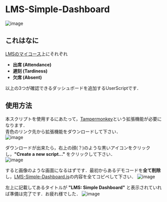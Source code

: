 # LMS-Simple-Dashboard
![image](https://github.com/SoraMineg/lms/assets/103377853/49966d6c-cc92-408a-8a95-a809d42da904)
## これはなに
[LMSのマイコース](https://lms-tokyo.iput.ac.jp/my/courses.php)上にそれぞれ
 - **出席 (Attendance)**
 - **遅刻 (Tardiness)**
 - **欠席 (Absent)** <br>
 
以上の3つが確認できるダッシュボードを追加するUserScriptです．

## 使用方法
本スクリプトを使用するにあたって，[Tampermonkey](https://chromewebstore.google.com/detail/dhdgffkkebhmkfjojejmpbldmpobfkfo)という拡張機能が必要になります．<br>
青色のリンク先から拡張機能をダウンロードして下さい．<br>
![image](https://github.com/SoraMineg/lms/assets/103377853/b0390e3c-73fe-429e-8398-e24bd8cd6f45)

ダウンロードが出来たら，右上の顔(？)のような黒いアイコンをクリックし，**"Create a new script..."** をクリックして下さい．<br>
![image](https://github.com/SoraMineg/lms/assets/103377853/60665e57-b370-473b-996b-62d89ab1d906)

すると画像のような画面になるはずです．最初からあるデモコードを**全て削除**し，[LMS-Simple-Dashboard.js](https://github.com/SoraMineg/lms/blob/main/LMS-Simple-Dashboard.js)の内容を全てコピペして下さい．
![image](https://github.com/SoraMineg/lms/assets/103377853/fdd7d9bc-8897-4aef-893e-6fc67829751f)

左上に記載してあるタイトルが **"LMS: Simple Dashboard"** と表示されていれば準備は完了です．お疲れ様でした．
![image](https://github.com/SoraMineg/lms/assets/103377853/1915bc11-a884-4383-8adc-ebdcdbba5f21)

